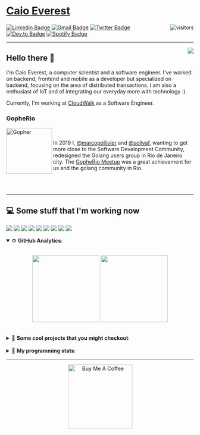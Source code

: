 # [Caio Everest](https://caioeverest.dev)

<img align="right" src="https://visitor-badge.glitch.me/badge?page_id=caioeverest.caioeverest" alt="visitors">

[![Linkedin Badge](https://img.shields.io/badge/-LinkedIn-blue?style=flat-square&logo=Linkedin&logoColor=white&link=https://www.linkedin.com/in/caioeverest/)](https://www.linkedin.com/in/caioeverest/)
[![Gmail Badge](https://img.shields.io/badge/-Gmail-c14438?style=flat-square&logo=Gmail&logoColor=white&link=mailto:mollivier.dev@gmail.com)](mailto:caioeverest.b@gmail.com/)
[![Twitter Badge](https://img.shields.io/badge/-Twitter-1DA1F2?style=flat-square&logo=Twitter&logoColor=white&link=https://twitter.com/caioeverest)](https://twitter.com/caioeverest)
[![Dev.to Badge](https://img.shields.io/badge/-Dev.to-363D44?style=flat-square&logo=Dev.to&logoColor=white&link=https://dev.to/caioeverest)](https://dev.to/caioeverest)
[![Spotify Badge](https://img.shields.io/badge/-Spotify-1ED760?style=flat-square&amp;labelColor=fff&amp;logo=Spotify&link=https://open.spotify.com/user/caio.everest)](https://open.spotify.com/user/caio.everest)

---
<img align="right" src="https://media3.giphy.com/media/Nx0rz3jtxtEre/200.gif"/>

## Hello there 🖖

<p>
    I'm Caio Everest, a computer scientist and a software engineer. I've worked on backend, frontend and mobile as a developer
    but specialized on backend, focusing on the area of distributed transactions. I am also a enthusiast of IoT and of integrating
    our everyday more with technology :).
</p>
<p>
    Currently, I'm working at <a href="https://cloudwalk.io">CloudWalk</a> as a Software Engineer.
</p>

### GopheRio

<img align="left" src="https://i.imgur.com/zmxMolD.png" alt="Gopher" width="123em">

<br>
<p>
    In 2019 I, <a href="https://github.com/marcopollivier">@marcopollivier</a> and <a href="https://github.com/solivaf">
    @solivaf</a>, wanting to get more close to the Software Development
    Community, redesigned the Golang users group in Rio de Janeiro city. The <a href="https://www.meetup.com/GopheRio">
    GopheRio Meetup</a> was a great achievement for us and the golang community in Rio.
</p>
<br><br>

---

## 💻 Some stuff that I'm working now

<a href=""><img src="https://img.shields.io/badge/-Go-00ADD8?style=flat-square&logo=go&logoColor=white"></a>
<a href=""><img src="https://img.shields.io/badge/-Rust-4f4f4f?style=flat-square&logo=rust&logoColor=white"></a>
<a href=""><img src="https://img.shields.io/badge/-Python-F7C400?style=flat-square&logo=python&logoColor=white"></a>
<a href=""><img src="https://img.shields.io/badge/-Ruby-980D02?style=flat-square&logo=ruby&logoColor=white"></a>
<a href=""><img src="http://img.shields.io/badge/-Java-007396?style=flat-square&logo=java&logoColor=white"></a>
<a href=""><img src="http://img.shields.io/badge/-Kotlin-7B6BDA?style=flat-square&logo=kotlin&logoColor=white"></a>
<a href=""><img src="http://img.shields.io/badge/-JavaScript-F7DF1E?style=flat-square&logo=JavaScript&logoColor=white"></a>
<a href=""><img src="http://img.shields.io/badge/-Terraform-623CE4?style=flat-square&logo=Terraform&logoColor=white"></a>
<a href=""><img src="http://img.shields.io/badge/-Ansible-171615?style=flat-square&logo=Ansible&logoColor=white"></a>

<details open>
    <summary>⚙ <b>GitHub Analytics</b>: </summary>
    <br>
    <p align="center">
        <img height="180em" src="https://github-readme-stats-eight-theta.vercel.app/api?username=caioeverest&show_icons=true&theme=tokyonight&include_all_commits=true&count_private=true"/>
        <img height="180em" src="https://github-readme-stats-eight-theta.vercel.app/api/top-langs/?username=caioeverest&layout=compact&langs_count=8&theme=tokyonight&include_all_commits=true&count_private=true"/>
    </p>
</details>

<br>

<details>
    <summary>🔨 <b>Some cool projects that you might checkout</b>: </summary>
    <div style="margin-left:3em">
        <li>🌠 <a href="https://github.com/caioeverest/supernova">Supernova</a> - Script that builds a development environment on linux machines</li>
        <li>⚙ <a href="https://github.com/caioeverest/gocfg">Gocfg</a> - A golang library that loads config structs from files with environment interpolation</li>
    </div>
</details>

<br>


<details>
 <summary>🤖 <b>My programming stats</b>: </summary>
<br>
<!--START_SECTION:waka-->
![Code Time](http://img.shields.io/badge/Code%20Time-2%2C352%20hrs%208%20mins-blue)

**🐱 My GitHub Data** 

> 📦 80.2 kB Used in GitHub's Storage 
 > 
> 🏆 16 Contributions in the Year 2024
 > 
> 🚫 Not Opted to Hire
 > 
> 📜 41 Public Repositories 
 > 
> 🔑 5 Private Repositories 
 > 
**I'm a Night 🦉** 

```text
🌞 Morning                70 commits          ████░░░░░░░░░░░░░░░░░░░░░   17.46 % 
🌆 Daytime                105 commits         ███████░░░░░░░░░░░░░░░░░░   26.18 % 
🌃 Evening                91 commits          ██████░░░░░░░░░░░░░░░░░░░   22.69 % 
🌙 Night                  135 commits         ████████░░░░░░░░░░░░░░░░░   33.67 % 
```
📅 **I'm Most Productive on Friday** 

```text
Monday                   34 commits          ██░░░░░░░░░░░░░░░░░░░░░░░   08.48 % 
Tuesday                  53 commits          ███░░░░░░░░░░░░░░░░░░░░░░   13.22 % 
Wednesday                31 commits          ██░░░░░░░░░░░░░░░░░░░░░░░   07.73 % 
Thursday                 36 commits          ██░░░░░░░░░░░░░░░░░░░░░░░   08.98 % 
Friday                   105 commits         ███████░░░░░░░░░░░░░░░░░░   26.18 % 
Saturday                 61 commits          ████░░░░░░░░░░░░░░░░░░░░░   15.21 % 
Sunday                   81 commits          █████░░░░░░░░░░░░░░░░░░░░   20.20 % 
```


📊 **This Week I Spent My Time On** 

```text
💬 Programming Languages: 
Go                       14 hrs 7 mins       ███████████░░░░░░░░░░░░░░   45.41 % 
Markdown                 7 hrs 26 mins       ██████░░░░░░░░░░░░░░░░░░░   23.90 % 
YAML                     3 hrs 49 mins       ███░░░░░░░░░░░░░░░░░░░░░░   12.27 % 
Docker                   1 hr 45 mins        █░░░░░░░░░░░░░░░░░░░░░░░░   05.65 % 
Other                    1 hr 27 mins        █░░░░░░░░░░░░░░░░░░░░░░░░   04.67 % 

🔥 Editors: 
Neovim                   29 hrs 7 mins       ███████████████████████░░   93.59 % 
VS Code                  1 hr 59 mins        ██░░░░░░░░░░░░░░░░░░░░░░░   06.41 % 

💻 Operating System: 
WSL                      15 hrs 55 mins      █████████████░░░░░░░░░░░░   51.19 % 
Mac                      15 hrs 11 mins      ████████████░░░░░░░░░░░░░   48.81 % 
```

**I Mostly Code in Go** 

```text
Go                       14 repos            ████████░░░░░░░░░░░░░░░░░   33.33 % 
Python                   2 repos             █░░░░░░░░░░░░░░░░░░░░░░░░   04.76 % 
Jupyter Notebook         2 repos             █░░░░░░░░░░░░░░░░░░░░░░░░   04.76 % 
Lua                      1 repo              █░░░░░░░░░░░░░░░░░░░░░░░░   02.38 % 
Makefile                 1 repo              █░░░░░░░░░░░░░░░░░░░░░░░░   02.38 % 
```




 Last Updated on 20/01/2024 01:23:03 UTC
<!--END_SECTION:waka-->
</details>

---

<p align="center">
    <a href="https://www.buymeacoffee.com/caioeverest" target="_blank">
        <img src="https://az743702.vo.msecnd.net/cdn/kofi3.png?v=a" alt="Buy Me A Coffee" width="173em">
    </a>
</p>
